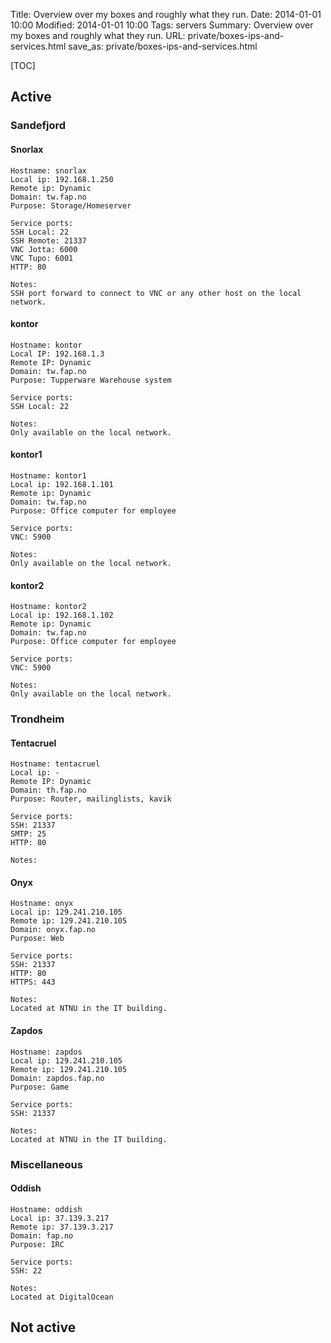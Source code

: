 Title: Overview over my boxes and roughly what they run.
Date: 2014-01-01 10:00
Modified: 2014-01-01 10:00
Tags: servers
Summary: Overview over my boxes and roughly what they run.
URL: private/boxes-ips-and-services.html
save_as: private/boxes-ips-and-services.html

[TOC]

## Active

### Sandefjord

#### Snorlax

    Hostname: snorlax
    Local ip: 192.168.1.250
    Remote ip: Dynamic
    Domain: tw.fap.no
    Purpose: Storage/Homeserver

    Service ports:
    SSH Local: 22
    SSH Remote: 21337
    VNC Jotta: 6000
    VNC Tupo: 6001
    HTTP: 80

    Notes:
    SSH port forward to connect to VNC or any other host on the local network.

#### kontor

    Hostname: kontor
    Local IP: 192.168.1.3
    Remote IP: Dynamic
    Domain: tw.fap.no
    Purpose: Tupperware Warehouse system

    Service ports:
    SSH Local: 22

    Notes:
    Only available on the local network.

#### kontor1

    Hostname: kontor1
    Local ip: 192.168.1.101
    Remote ip: Dynamic
    Domain: tw.fap.no
    Purpose: Office computer for employee

    Service ports:
    VNC: 5900

    Notes:
    Only available on the local network.

#### kontor2

    Hostname: kontor2
    Local ip: 192.168.1.102
    Remote ip: Dynamic
    Domain: tw.fap.no
    Purpose: Office computer for employee

    Service ports:
    VNC: 5900

    Notes:
    Only available on the local network.


### Trondheim

#### Tentacruel

    Hostname: tentacruel
    Local ip: -
    Remote IP: Dynamic
    Domain: th.fap.no
    Purpose: Router, mailinglists, kavik

    Service ports:
    SSH: 21337
    SMTP: 25
    HTTP: 80

    Notes:

#### Onyx

    Hostname: onyx
    Local ip: 129.241.210.105
    Remote ip: 129.241.210.105
    Domain: onyx.fap.no
    Purpose: Web

    Service ports:
    SSH: 21337
    HTTP: 80
    HTTPS: 443

    Notes:
    Located at NTNU in the IT building.


#### Zapdos

    Hostname: zapdos
    Local ip: 129.241.210.105
    Remote ip: 129.241.210.105
    Domain: zapdos.fap.no
    Purpose: Game

    Service ports:
    SSH: 21337

    Notes:
    Located at NTNU in the IT building.


### Miscellaneous

#### Oddish

    Hostname: oddish
    Local ip: 37.139.3.217
    Remote ip: 37.139.3.217
    Domain: fap.no
    Purpose: IRC

    Service ports:
    SSH: 22

    Notes:
    Located at DigitalOcean


## Not active
